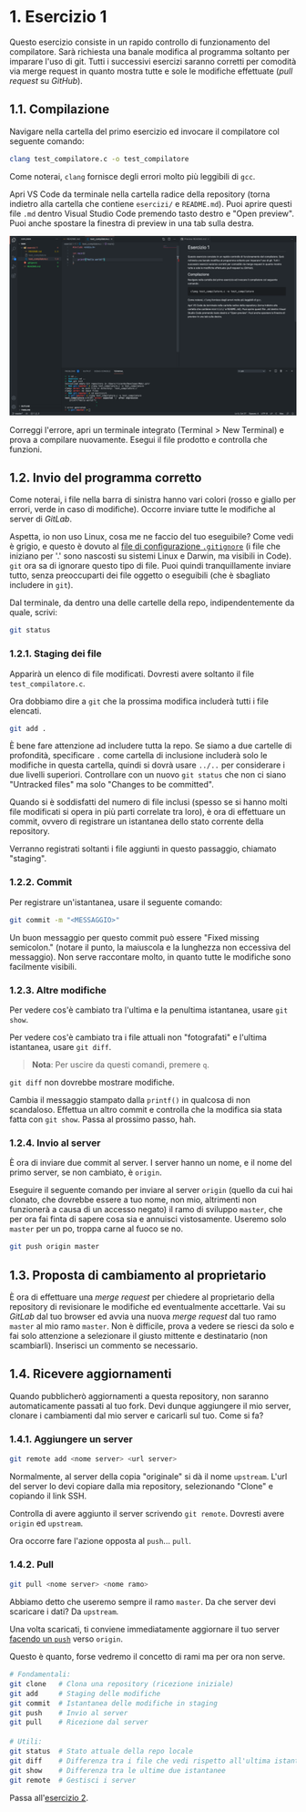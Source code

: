 # 1. Esercizio 1

Questo esercizio consiste in un rapido controllo di funzionamento del compilatore. Sarà richiesta una banale modifica al programma soltanto per imparare l'uso di git. Tutti i successivi esercizi saranno corretti per comodità via merge request in quanto mostra tutte e sole le modifiche effettuate (*pull request* su *GitHub*).

## 1.1. Compilazione

Navigare nella cartella del primo esercizio ed invocare il compilatore col seguente comando:

```zsh
clang test_compilatore.c -o test_compilatore
```

Come noterai, `clang` fornisce degli errori molto più leggibili di `gcc`.

Apri VS Code da terminale nella cartella radice della repository (torna indietro alla cartella che contiene `esercizi/` e `README.md`). Puoi aprire questi file `.md` dentro Visual Studio Code premendo tasto destro e "Open preview". Puoi anche spostare la finestra di preview in una tab sulla destra.

![Screenshot di VS Code](../../resources/code-1.png)

Correggi l'errore, apri un terminale integrato (Terminal > New Terminal) e prova a compilare nuovamente. Esegui il file prodotto e controlla che funzioni.

## 1.2. Invio del programma corretto

Come noterai, i file nella barra di sinistra hanno vari colori (rosso e giallo per errori, verde in caso di modifiche). Occorre inviare tutte le modifiche al server di *GitLab*.

Aspetta, io non uso Linux, cosa me ne faccio del tuo eseguibile? Come vedi è grigio, e questo è dovuto al [file di configurazione `.gitignore`](../../.gitignore) (i file che iniziano per '.' sono nascosti su sistemi Linux e Darwin, ma visibili in Code). `git` ora sa di ignorare questo tipo di file. Puoi quindi tranquillamente inviare tutto, senza preoccuparti dei file oggetto o eseguibili (che è sbagliato includere in `git`).

Dal terminale, da dentro una delle cartelle della repo, indipendentemente da quale, scrivi:

```zsh
git status
```

### 1.2.1. Staging dei file

Apparirà un elenco di file modificati. Dovresti avere soltanto il file `test_compilatore.c`.

Ora dobbiamo dire a `git` che la prossima modifica includerà tutti i file elencati.

```zsh
git add .
```

È bene fare attenzione ad includere tutta la repo. Se siamo a due cartelle di profondità, specificare `.` come cartella di inclusione includerà solo le modifiche in questa cartella, quindi si dovrà usare `../..` per considerare i due livelli superiori. Controllare con un nuovo `git status` che non ci siano "Untracked files" ma solo "Changes to be committed".

Quando si è soddisfatti del numero di file inclusi (spesso se si hanno molti file modificati si opera in più parti correlate tra loro), è ora di effettuare un commit, ovvero di registrare un istantanea dello stato corrente della repository.

Verranno registrati soltanti i file aggiunti in questo passaggio, chiamato "staging".

### 1.2.2. Commit

Per registrare un'istantanea, usare il seguente comando:

```zsh
git commit -m "<MESSAGGIO>"
```

Un buon messaggio per questo commit può essere "Fixed missing semicolon." (notare il punto, la maiuscola e la lunghezza non eccessiva del messaggio). Non serve raccontare molto, in quanto tutte le modifiche sono facilmente visibili.

### 1.2.3. Altre modifiche

Per vedere cos'è cambiato tra l'ultima e la penultima istantanea, usare `git show`.

Per vedere cos'è cambiato tra i file attuali non "fotografati" e l'ultima istantanea, usare `git diff`.

> **Nota**: Per uscire da questi comandi, premere `q`.

`git diff` non dovrebbe mostrare modifiche.

Cambia il messaggio stampato dalla `printf()` in qualcosa di non scandaloso. Effettua un altro commit e controlla che la modifica sia stata fatta con `git show`. Passa al prossimo passo, hah.

### 1.2.4. Invio al server

È ora di inviare due commit al server. I server hanno un nome, e il nome del primo server, se non cambiato, è `origin`.

Eseguire il seguente comando per inviare al server `origin` (quello da cui hai clonato, che dovrebbe essere a tuo nome, non mio, altrimenti non funzionerà a causa di un accesso negato) il ramo di sviluppo `master`, che per ora fai finta di sapere cosa sia e annuisci vistosamente. Useremo solo `master` per un po, troppa carne al fuoco se no.

```zsh
git push origin master
```

## 1.3. Proposta di cambiamento al proprietario

È ora di effettuare una *merge request* per chiedere al proprietario della repository di revisionare le modifiche ed eventualmente accettarle. Vai su *GitLab* dal tuo browser ed avvia una nuova *merge request* dal tuo ramo `master` al mio ramo `master`. Non è difficile, prova a vedere se riesci da solo e fai solo attenzione a selezionare il giusto mittente e destinatario (non scambiarli). Inserisci un commento se necessario.

## 1.4. Ricevere aggiornamenti

Quando pubblicherò aggiornamenti a questa repository, non saranno automaticamente passati al tuo fork. Devi dunque aggiungere il mio server, clonare i cambiamenti dal mio server e caricarli sul tuo. Come si fa?

### 1.4.1. Aggiungere un server

```zsh
git remote add <nome server> <url server>
```

Normalmente, al server della copia "originale" si dà il nome `upstream`. L'url del server lo devi copiare dalla mia repository, selezionando "Clone" e copiando il link SSH.

Controlla di avere aggiunto il server scrivendo `git remote`. Dovresti avere `origin` ed `upstream`.

Ora occorre fare l'azione opposta al `push`... `pull`.

### 1.4.2. Pull

```zsh
git pull <nome server> <nome ramo>
```

Abbiamo detto che useremo sempre il ramo `master`. Da che server devi scaricare i dati? Da `upstream`.

Una volta scaricati, ti conviene immediatamente aggiornare il tuo server [facendo un `push`](#invio-al-server) verso `origin`.

Questo è quanto, forse vedremo il concetto di rami ma per ora non serve.

```zsh
# Fondamentali:
git clone   # Clona una repository (ricezione iniziale)
git add     # Staging delle modifiche
git commit  # Istantanea delle modifiche in staging
git push    # Invio al server
git pull    # Ricezione dal server

# Utili:
git status  # Stato attuale della repo locale
git diff    # Differenza tra i file che vedi rispetto all'ultima istantanea
git show    # Differenza tra le ultime due istantanee
git remote  # Gestisci i server
```

Passa all'[esercizio 2](../2/README.md).
